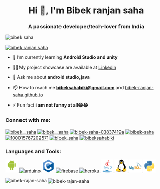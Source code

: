 <h1 align="center">Hi 👋, I'm Bibek ranjan saha</h1>
<h3 align="center">A passionate developer/tech-lover from India</h3>

<p align="left"> <img src="https://komarev.com/ghpvc/?username=bibek-ranjan-saha&label=Profile%20views&color=0e75b6&style=flat" alt="bibek saha" /> </p>

<p align="left"> <a href="https://github.com/ryo-ma/github-profile-trophy"><img src="https://github-profile-trophy.vercel.app/?username=bibek-ranjan-saha" alt="bibek ranjan saha" /></a> </p>

- 🌱 I’m currently learning **Android Studio and unity**

- 👨‍💻My project showcase are available at [Linkedin](https://www.linkedin.com/in/bibek-saha-03837419a/)

- 💬 Ask me about **android studio,java**

- 📫 How to reach me **bibeksahabiki@gmail.com** and [bibek-ranjan-saha.github.io](https://bibek-ranjan-saha.github.io/)

- ⚡ Fun fact **i am not funny at all😁😂**

<h3 align="left">Connect with me:</h3>
<p align="left">
<a href="https://codepen.io/bibek__saha" target="blank"><img align="center" src="https://cdn.jsdelivr.net/npm/simple-icons@3.0.1/icons/codepen.svg" alt="bibek__saha" height="30" width="40" /></a>
<a href="https://twitter.com/bibek__saha" target="blank"><img align="center" src="https://cdn.jsdelivr.net/npm/simple-icons@3.0.1/icons/twitter.svg" alt="bibek__saha" height="30" width="40" /></a>
<a href="https://linkedin.com/in/bibek-saha-03837419a" target="blank"><img align="center" src="https://cdn.jsdelivr.net/npm/simple-icons@3.0.1/icons/linkedin.svg" alt="bibek-saha-03837419a" height="30" width="40" /></a>
<a href="https://stackoverflow.com/users/bibek-saha" target="blank"><img align="center" src="https://cdn.jsdelivr.net/npm/simple-icons@3.0.1/icons/stackoverflow.svg" alt="bibek-saha" height="30" width="40" /></a>
<a href="https://fb.com/100015767202571" target="blank"><img align="center" src="https://cdn.jsdelivr.net/npm/simple-icons@3.0.1/icons/facebook.svg" alt="100015767202571" height="30" width="40" /></a>
<a href="https://instagram.com/bibek_saha" target="blank"><img align="center" src="https://cdn.jsdelivr.net/npm/simple-icons@3.0.1/icons/instagram.svg" alt="bibek_saha" height="30" width="40" /></a>
<a href="https://medium.com/bibeksahabiki" target="blank"><img align="center" src="https://cdn.jsdelivr.net/npm/simple-icons@3.0.1/icons/medium.svg" alt="bibeksahabiki" height="30" width="40" /></a>
</p>

<h3 align="left">Languages and Tools:</h3>
<p align="left"> <a href="https://developer.android.com" target="_blank"> <img src="https://raw.githubusercontent.com/devicons/devicon/master/icons/android/android-original-wordmark.svg" alt="android" width="40" height="40"/> </a> <a href="https://www.arduino.cc/" target="_blank"> <img src="https://cdn.worldvectorlogo.com/logos/arduino-1.svg" alt="arduino" width="40" height="40"/> </a> <a href="https://www.cprogramming.com/" target="_blank"> <img src="https://raw.githubusercontent.com/devicons/devicon/master/icons/c/c-original.svg" alt="c" width="40" height="40"/> </a> <a href="https://firebase.google.com/" target="_blank"> <img src="https://www.vectorlogo.zone/logos/firebase/firebase-icon.svg" alt="firebase" width="40" height="40"/> </a> <a href="https://heroku.com" target="_blank"> <img src="https://www.vectorlogo.zone/logos/heroku/heroku-icon.svg" alt="heroku" width="40" height="40"/> </a> <a href="https://www.java.com" target="_blank"> <img src="https://raw.githubusercontent.com/devicons/devicon/master/icons/java/java-original.svg" alt="java" width="40" height="40"/> </a> <a href="https://www.linux.org/" target="_blank"> <img src="https://raw.githubusercontent.com/devicons/devicon/master/icons/linux/linux-original.svg" alt="linux" width="40" height="40"/> </a> <a href="https://www.mysql.com/" target="_blank"> <img src="https://raw.githubusercontent.com/devicons/devicon/master/icons/mysql/mysql-original-wordmark.svg" alt="mysql" width="40" height="40"/> </a> <a href="https://www.python.org" target="_blank"> <img src="https://raw.githubusercontent.com/devicons/devicon/master/icons/python/python-original.svg" alt="python" width="40" height="40"/> </a> </p>

<p><img align="left" src="https://github-readme-stats.vercel.app/api/top-langs?username=bibek-rajan-saha&show_icons=true&locale=en&layout=compact" alt="bibek-rajan-saha" /></p>

<p>&nbsp;<img align="center" src="https://github-readme-stats.vercel.app/api?username=bibek-rajan-saha&show_icons=true&locale=en" alt="bibek-rajan-saha" /></p>

